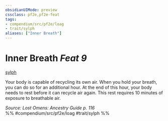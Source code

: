 ```yaml
---
obsidianUIMode: preview
cssclass: pf2e,pf2e-feat
tags:
- compendium/src/pf2e/loag
- trait/sylph
aliases: ["Inner Breath"]
---
```

# Inner Breath  *Feat 9*  
[sylph](rules/traits/sylph-b2.md)  


Your body is capable of recycling its own air. When you hold your breath, you can do so for an additional hour. At the end of this hour, your body needs to rest before it can recycle air again. This rest requires 10 minutes of exposure to breathable air.

*Source: Lost Omens: Ancestry Guide p. 116*  
%% #compendium/src/pf2e/loag #trait/sylph %%